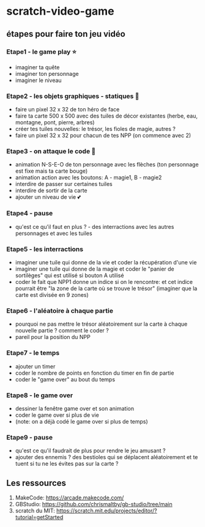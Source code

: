 # scratch-video-game
## étapes pour faire ton jeu vidéo  
### Etape1 - le game play ⭐  
- imaginer ta quête
- imaginer ton personnage
- imaginer le niveau

### Etape2 - les objets graphiques - statiques 🤴  
- faire un pixel 32 x 32 de ton héro de face
- faire ta carte 500 x 500 avec des tuiles de décor existantes (herbe, eau, montagne, pont, pierre, arbres)
- créer tes tuiles nouvelles: le trésor, les fioles de magie, autres ?
- faire un pixel 32 x 32 pour chacun de tes NPP (on commence avec 2)

### Etape3 - on attaque le code 🍗  
- animation N-S-E-O de ton personnage avec les flèches (ton personnage est fixe mais ta carte bouge)  
- animation action avec les boutons: A - magie1, B - magie2
- interdire de passer sur certaines tuiles
- interdire de sortir de la carte  
- ajouter un niveau de vie 💕

### Etape4 - pause
- qu'est ce qu'il faut en plus ? - des interractions avec les autres personnages et avec les tuiles

### Etape5 - les interractions  
- imaginer une tuile qui donne de la vie et coder la récupération d'une vie
- imaginer une tuile qui donne de la magie et coder le "panier de sortilèges" qui est utilisé si bouton A utilisé
- coder le fait que NPP1 donne un indice si on le rencontre: et cet indice pourrait être "la zone de la carte où se trouve le trésor" (imaginer que la carte est divisée en 9 zones)

### Etape6 - l'aléatoire à chaque partie  
- pourquoi ne pas mettre le trésor aléatoirement sur la carte à chaque nouvelle partie ? comment le coder ?
- pareil pour la position du NPP

### Etape7 - le temps  
- ajouter un timer
- coder le nombre de points en fonction du timer en fin de partie
- coder le "game over" au bout du temps

### Etape8 - le game over  
- dessiner la fenêtre game over et son animation
- coder le game over si plus de vie
- (note: on a déjà codé le game over si plus de temps)

### Etape9 - pause  
- qu'est ce qu'il faudrait de plus pour rendre le jeu amusant ?
- ajouter des ennemis ? des bestioles qui se déplacent aléatoirement et te tuent si tu ne les évites pas sur la carte ?

## Les ressources  
1. MakeCode: https://arcade.makecode.com/  
2. GBStudio: https://github.com/chrismaltby/gb-studio/tree/main
3. scratch du MIT: https://scratch.mit.edu/projects/editor/?tutorial=getStarted
